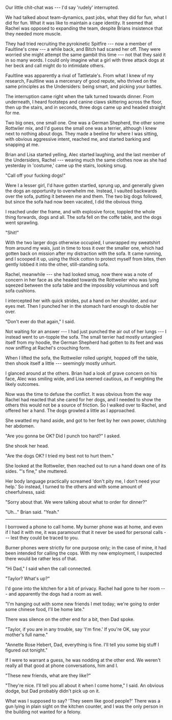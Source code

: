 Our little chit-chat was --- I'd say 'rudely' interrupted.

We had talked about team-dynamics, past jobs, what they did for fun, what I did for
fun. What it was like to maintain a cape identity. It seemed that Rachel was opposed
to expanding the team, despite Brians insistence that they needed more muscle.

They had tried recruiting the pyrokinetic Spitfire --- now a member of Faultline's crew ---
a while back, and Bitch had scared her off. They were worried she might attempt the same gambit
this time --- not that they said it in so many words. I could only imagine what a girl
with three attack dogs at her beck and call might do to intimidate others.

Faultline was apparently a rival of Tattletale's. From what I knew of my research, Faultline
was a mercenary of good repute, who thrived on the same principles as the Undersiders: being
smart, and picking your battles.

The interruption came right when the talk turned towards dinner. From underneath, I heard
footsteps and canine claws skittering across the floor, then up the stairs, and in seconds,
three dogs came up and headed straight for me.

Two big ones, one small one. One was a German Shepherd, the other some Rottwiler mix, and
I'd guess the small one was a terrier, although I knew next to nothing about dogs. They made 
a beeline for where I was sitting, with obvious aggressive intent, reached me, and started barking
and snapping at me.

Brian and Lisa started yelling, Alec started laughing, and the last member of the Undersiders,
Rachel --- wearing much the same clothes now as she had yesterday in 'costume,' came up the stairs,
looking smug.

"Call off your fucking dogs!"

Were I a lesser girl, I'd have gotten startled, sprung up, and generally given the dogs
an opportunity to overwhelm me. Instead, I vaulted backwards over the sofa, putting it between me
and them. The two big dogs followed, but since the sofa had now been vacated, I did the obvious thing.

I reached under the frame, and with explosive force, toppled the whole thing
forwards, dogs and all. The sofa fell on the coffe table, and the dogs went sprawling. 

"Shit!"

With the two larger dogs otherwise occupied, I unwrapped my sweatshirt from around my wais, just
in time to toss it over the smaller one, which had gotten back on mission after my distraction with the
sofa. It came running, and I scooped it up, using the thick cotton to protect myself from bites, then
gently lobbed it into the other, still-standing sofa.

Rachel, meanwhile --- she had looked smug, now there was a note of concern in her face as she headed
towards the Rottweiler who was lying sqeezed between the sofa table and the impossibly voluminous and
soft sofa cushions.

I intercepted her with quick strides, put a hand on her shoulder, and our eyes met. Then I punched her in
the stomach hard enough to double her over.

"Don't ever do that again," I said.

Not waiting for an answer --- I had just punched the air out of her lungs --- I instead went to un-topple
the sofa. The small terrier had mostly untangled itself from my hoodie, the German Shepherd had gotten to its
feet and was now sniffing at Rachel's crouching form.

When I lifted the sofa, the Rottweiler rolled upright, hopped off the table, then shook itself a little ---
seemingly mostly unhurt.

I glanced around at the others. Brian had a look of grave concern on his face, Alec was smiling wide,
and Lisa seemed cautious, as if weighting the likely outcomes.

Now was the time to defuse the conflict. It was obvious from the way Rachel had reacted that she cared for
her dogs, and I needed to show the others this would not be a source of friction. So I walked over to Rachel,
and offered her a hand. The dogs growled a little as I approached.

She swatted my hand aside, and got to her feet by her own power, clutching her abdomen.

"Are you gonna be OK? Did I punch too hard?" I asked.

She shook her head.

"Are the dogs OK? I tried my best not to hurt them."

She looked at the Rottweiler, then reached out to run a hand down one of its sides.
"'s fine," she muttered.

Her body language practically screamed 'don't pity me, I don't need your help.' So instead, I turned
to the others and with some amount of cheerfulness, said:

"Sorry about that. We were talking about what to order for dinner?"

"Uh..." Brian said. "Yeah."

----

I borrowed a phone to call home. My burner phone was at home, and even if I had it with me, it was
paramount that it never be used for personal calls --- lest they could be traced to you.

Burner phones were strictly for one purpose only; in the case of mine, it had been intended for calling the cops.
With my new employment, I suspected there would be rather less of that.

"Hi Dad," I said when the call connected.

"Taylor? What's up?"

I'd gone into the kitchen for a bit of privacy. Rachel had gone to her room --- and apparently the dogs
had a room as well.

"I'm hanging out with some new friends I met today; we're going to order some chinese food, I'll be
home late."

There was silence on the other end for a bit, then Dad spoke.

"Taylor, if you are in any trouble, say 'I'm fine.' If you're OK, say your mother's full name."

"Annette Rose Hebert, Dad, everything is fine. I'll tell you some big stuff I figured out tonight."

If I were to warrant a guess, he was nodding at the other end. We weren't really all that good
at phone conversations, him and I.

"These new friends, what are they like?"

"They're nice. I'll tell you all about it when I come home," I said. An obvious dodge, but Dad
probably didn't pick up on it.

What was I supposed to say? 'They seem like good people?' There was a gun lying in plain sight
on the kitchen counter, and I was the only person in the building not wanted for a felony.



